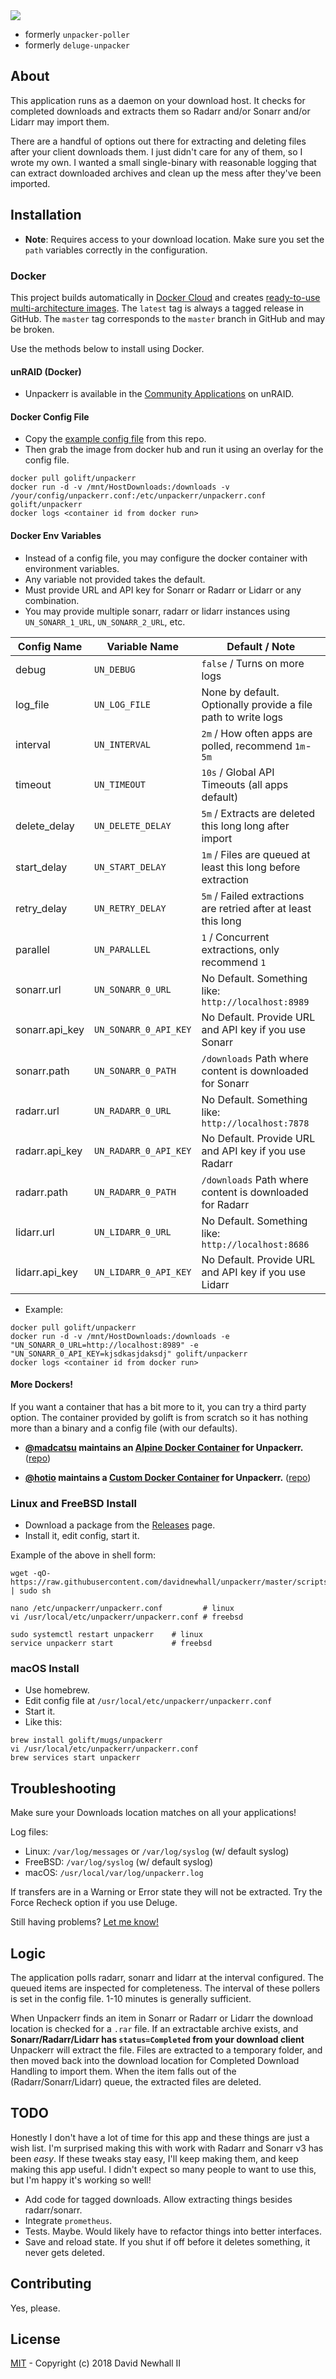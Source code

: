 <img src="https://raw.githubusercontent.com/wiki/davidnewhall/unpackerr/images/unpackerr-logo-text.png">

-   formerly `unpacker-poller`
-   formerly `deluge-unpacker`

## About

This application runs as a daemon on your download host. It checks for completed
downloads and extracts them so Radarr and/or Sonarr and/or Lidarr may import them.

There are a handful of options out there for extracting and deleting files after
your client downloads them. I just didn't care for any of them, so I wrote my own. I
wanted a small single-binary with reasonable logging that can extract downloaded
archives and clean up the mess after they've been imported.

## Installation

-   **Note**: Requires access to your download location.
    Make sure you set the `path` variables correctly in the configuration.

### Docker

This project builds automatically in [Docker Cloud](https://hub.docker.com/r/golift/unpackerr)
and creates [ready-to-use multi-architecture images](https://hub.docker.com/r/golift/unpackerr/tags).
The `latest` tag is always a tagged release in GitHub. The `master` tag corresponds
to the `master` branch in GitHub and may be broken.

Use the methods below to install using Docker.

#### unRAID (Docker)

-   Unpackerr is available in the
    [Community Applications](https://github.com/selfhosters/unRAID-CA-templates/blob/master/templates/unpackerr.xml)
    on unRAID.

#### Docker Config File

-   Copy the [example config file](examples/unpackerr.conf.example) from this repo.
-   Then grab the image from docker hub and run it using an overlay for the config file.

```shell
docker pull golift/unpackerr
docker run -d -v /mnt/HostDownloads:/downloads -v /your/config/unpackerr.conf:/etc/unpackerr/unpackerr.conf golift/unpackerr
docker logs <container id from docker run>
```


#### Docker Env Variables

-   Instead of a config file, you may configure the docker container
    with environment variables.
-   Any variable not provided takes the default.
-   Must provide URL and API key for Sonarr or Radarr or Lidarr or any combination.
-   You may provide multiple sonarr, radarr or lidarr instances using
    `UN_SONARR_1_URL`, `UN_SONARR_2_URL`, etc.

|Config Name|Variable Name|Default / Note|
|---|---|---|
debug|`UN_DEBUG`|`false` / Turns on more logs
log_file|`UN_LOG_FILE`|None by default. Optionally provide a file path to write logs|
interval|`UN_INTERVAL`|`2m` / How often apps are polled, recommend `1m`-`5m`
timeout|`UN_TIMEOUT`|`10s` / Global API Timeouts (all apps default)
delete_delay|`UN_DELETE_DELAY`|`5m` / Extracts are deleted this long long after import|
start_delay|`UN_START_DELAY`|`1m` / Files are queued at least this long before extraction|
retry_delay|`UN_RETRY_DELAY`|`5m` / Failed extractions are retried after at least this long|
parallel|`UN_PARALLEL`|`1` / Concurrent extractions, only recommend `1`
sonarr.url|`UN_SONARR_0_URL`|No Default. Something like: `http://localhost:8989`
sonarr.api_key|`UN_SONARR_0_API_KEY`|No Default. Provide URL and API key if you use Sonarr
sonarr.path|`UN_SONARR_0_PATH`|`/downloads` Path where content is downloaded for Sonarr|
radarr.url|`UN_RADARR_0_URL`|No Default. Something like: `http://localhost:7878`
radarr.api_key|`UN_RADARR_0_API_KEY`|No Default. Provide URL and API key if you use Radarr
radarr.path|`UN_RADARR_0_PATH`|`/downloads` Path where content is downloaded for Radarr|
lidarr.url|`UN_LIDARR_0_URL`|No Default. Something like: `http://localhost:8686`
lidarr.api_key|`UN_LIDARR_0_API_KEY`|No Default. Provide URL and API key if you use Lidarr


-   Example:

```shell
docker pull golift/unpackerr
docker run -d -v /mnt/HostDownloads:/downloads -e "UN_SONARR_0_URL=http://localhost:8989" -e "UN_SONARR_0_API_KEY=kjsdkasjdaksdj" golift/unpackerr
docker logs <container id from docker run>
```

#### More Dockers!

 If you want a container that has a bit more to it, you can try a third party option.
 The container provided by golift is from scratch so it has nothing more than a binary
 and a config file (with our defaults).

-   **[@madcatsu](https://github.com/madcatsu) maintains an
    [Alpine Docker Container](https://hub.docker.com/r/madcatsu/unpackerr-alpine-daemon)
    for Unpackerr.** ([repo](https://gitlab.com/madcatsu/docker-unpackerr-alpine-daemon))

-   **[@hotio](https://github.com/hotio) maintains a
    [Custom Docker Container](https://hub.docker.com/r/hotio/unpackerr)
    for Unpackerr.** ([repo](https://github.com/hotio/docker-unpackerr))

### Linux and FreeBSD Install

-   Download a package from the [Releases](https://github.com/davidnewhall/unpackerr/releases) page.
-   Install it, edit config, start it.

Example of the above in shell form:

```shell
wget -qO- https://raw.githubusercontent.com/davidnewhall/unpackerr/master/scripts/install.sh | sudo sh

nano /etc/unpackerr/unpackerr.conf         # linux
vi /usr/local/etc/unpackerr/unpackerr.conf # freebsd

sudo systemctl restart unpackerr    # linux
service unpackerr start             # freebsd
```

### macOS Install

-   Use homebrew.
-   Edit config file at `/usr/local/etc/unpackerr/unpackerr.conf`
-   Start it.
-   Like this:

```shell
brew install golift/mugs/unpackerr
vi /usr/local/etc/unpackerr/unpackerr.conf
brew services start unpackerr
```

## Troubleshooting

Make sure your Downloads location matches on all your applications!

Log files:

-   Linux: `/var/log/messages` or `/var/log/syslog` (w/ default syslog)
-   FreeBSD: `/var/log/syslog` (w/ default syslog)
-   macOS: `/usr/local/var/log/unpackerr.log`

If transfers are in a Warning or Error state they will not be extracted.
Try the Force Recheck option if you use Deluge.

Still having problems?
[Let me know!](https://github.com/davidnewhall/unpackerr/issues/new)

## Logic

The application polls radarr, sonarr and lidarr at the interval configured. The
queued items are inspected for completeness. The interval of these pollers is set
in the config file. 1-10 minutes is generally sufficient.

When Unpackerr finds an item in Sonarr or Radarr or Lidarr the download location
is checked for a `.rar` file. If an extractable archive exists, and **Sonarr/Radarr/Lidarr
has `status=Completed` from your download client** Unpackerr will extract the file.
Files are extracted to a temporary folder, and then moved back into the download
location for Completed Download Handling to import them. When the item falls out of the
(Radarr/Sonarr/Lidarr) queue, the extracted files are deleted.

## TODO

Honestly I don't have a lot of time for this app and these things are just a wish list.
I'm surprised making this with work with Radarr
and Sonarr v3 has been _easy_. If these tweaks stay easy, I'll keep making them, and
keep making this app useful. I didn't expect so many people to want to use this, but I'm
happy it's working so well!

-   Add code for tagged downloads. Allow extracting things besides radarr/sonarr.
-   Integrate `prometheus`.
-   Tests. Maybe. Would likely have to refactor things into better interfaces.
-   Save and reload state. If you shut if off before it deletes something, it never gets deleted.

## Contributing

Yes, please.

## License

[MIT](LICENSE) - Copyright (c) 2018 David Newhall II
